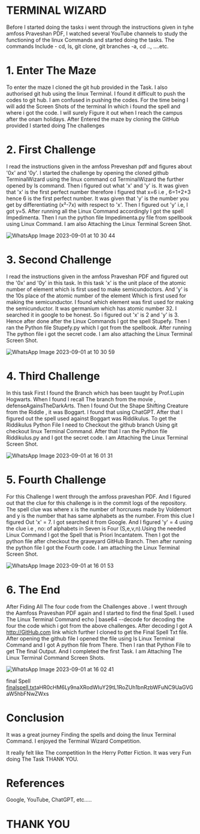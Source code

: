 # TERMINAL WIZARD

Before I started doing the tasks i went through the instructions given in tyhe amfoss Praveshan PDF,
I watched several YouTube channels to study the functioning of the linux Commands
and started doing the tasks.
The commands Include - cd, ls, git clone, git branches -a, cd .., ....etc.

# 1. Enter The Maze
To enter the maze I cloned the git hub provided in the Task. I also authorised git hub 
using the linux Terminal. I found it difficult to push the codes to git hub. I am confused in pushing the codes.
For the time being I will add the Screen Shots of the terminal In which i found the spell 
and where i got the code.
I will surely Figure it out when I reach the campus after the onam holidays.
After Entered the maze by cloning the GitHub provided I started doing The challenges

# 2. First Challenge
I read the instructions given in the amfoss Preveshan pdf and figures about '0x' and '0y'.
I started the challenge by opening the cloned github TerminalWizard using the linux command
cd TerminalWizard the further opened by ls command.
Then i figured out what 'x' and 'y' is.
It was given that 'x' is the first perfect number therefore i figured that x=6 i.e , 6=1+2+3
hence 6 is the first perfect number.
It was given that 'y' is the number you get by differentiating (x²-7x) with respect to 'x'.
Then I figured out 'y' i.e, I got y=5.
After running all the Linux Command accordingly I got the spell Impedimenta.
Then I run the python file Impedimenta.py file from spellbook using Linux Command.
I am also Attaching the Linux Terminal Screen Shot.

![WhatsApp Image 2023-09-01 at 10 30 44](https://github.com/Adi7hyanSnair/amfoss-tasks/assets/143208653/56232836-5104-4301-8942-daac567f366b)


# 3. Second Challenge
I read the instructions given in the amfoss Praveshan PDF and figured out the '0x' and '0y' in this task.
In this task 'x' is the unit place of the atomic number of element which 
is first used to make semicundoctors. And 'y' is the 10s place of the atomic
number of the element Which is first used for making the semicunductor.
I found which element was first used for making the semicunductor.
It was germanium which has atomic number 32. I searched it in google to be honest.
So i figured out 'x' is 2 and 'y' is 3.
Hence after done after the Linux Commands I got the spell Stupefy.
Then I ran the Python file Stupefy.py which I got from the spellbook.
After running The python file i got the secret code.
I am also attaching the Linux Terminal Screen Shot.

![WhatsApp Image 2023-09-01 at 10 30 59](https://github.com/Adi7hyanSnair/amfoss-tasks/assets/143208653/2415484d-8978-4077-a658-b9c9c3b1bd52)


# 4. Third Challenge
In this task First I found the Branch which has been taught by Prof.Lupin Hogwarts.
When I found I recall The branch from the movie , defenseAgainsTheDarkArts.
Then I found Out the Shape Shifting Creature from the Riddle , it was Boggart.
I found that using ChatGPT. After that I figured out the spell used against Boggart was 
Riddikulus. To get the Riddikulus Python File I need to Checkout the github branch Using 
git checkout linux Terminal Command.
After that I ran the Python file Riddikulus.py and I got the secret code.
I am Attaching the Linux Terminal Screen Shot.

![WhatsApp Image 2023-09-01 at 16 01 31](https://github.com/Adi7hyanSnair/amfoss-tasks/assets/143208653/fedd65a5-beb5-4de3-a416-ebff97d9e388)


# 5. Fourth Challenge
For this Challenge I went through the amfoss praveshan PDF. And I figured out that the clue for this challenge
is in the commit logs of the repository. The spell clue was where x is the number of horcruxes made by Voldemort 
and y is the number that has same alphabets as the number. 
From this clue I figured Out 'x' = 7. I got searched it from Google.
And I figured 'y' = 4 using the clue i.e , no: of alphabets in Seven is
Four (S,e,v,n).Using the needed Linux Command I got the Spell that is Priori Incantatem.
Then I got the python file after checkout the graveyard GitHub Branch.
Then after running the python file I got the Fourth code.
I am attaching the Linux Terminal Screen Shot.

![WhatsApp Image 2023-09-01 at 16 01 53](https://github.com/Adi7hyanSnair/amfoss-tasks/assets/143208653/1f607afe-fbab-49d0-9708-47322e0ebfb5)


# 6. The End
After Fiding All The four code from the Challenges above . I went through the Aamfoss Praveshan PDF again and 
I started to find the final Spell.
I used The Linux Terminal Command echo <string> | base64 --decode for decoding the four the code which 
i got from the above challenges.
After decoding I got A http://GitHub.com  link which further I cloned to get the Final Spell Txt file.
After opening the github file I opened the file using ls Linux Terminal Command and I got A python 
file from There.
Then I ran that Python File to get The final Output.
And I completed the first Task.
I am Attaching The Linux Terminal Command Screen Shots.

![WhatsApp Image 2023-09-01 at 16 02 41](https://github.com/Adi7hyanSnair/amfoss-tasks/assets/143208653/e74378dc-4799-4159-bcfa-7fcf6da4aa2d)


final Spell [finalspell.txt](https://github.com/Adi7hyanSnair/amfoss-tasks/files/12600892/finalspell.txt)aHR0cHM6Ly9naXRodWIuY29tL1RoZUh1bnRzbWFuNC9UaGVGaW5hbFNwZWxs


# Conclusion
It was a great journey Finding the spells and doing the linux Terminal Command.
I enjoyed the Terminal Wizard Competition.


It really felt like The competition In the Herry Potter Fiction.
It was very Fun doing The Task 
THANK YOU.

# References
Google, 
YouTube, 
ChatGPT, 
etc.....


# THANK YOU


